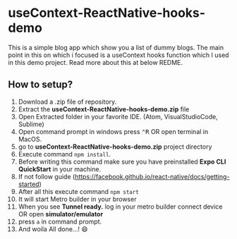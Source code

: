 # useContext-ReactNative-hooks-demo
This is a simple blog app which show you a list of dummy blogs. The main point in this on which i focused is a useContext hooks function which I used in this demo project. Read more about this at below REDME.

## How to setup?
1. Download a .zip file of repository.
2. Extract the **useContext-ReactNative-hooks-demo.zip** file
3. Open Extracted folder in your favorite IDE. (Atom, VisualStudioCode, Sublime)
4. Open command prompt in windows press <kbd>⌃R</kbd> OR open terminal in MacOS.
5. go to **useContext-ReactNative-hooks-demo.zip** project directory
6. Execute command `npm install`. 
  1. Before writing this command make sure you have preinstalled **Expo CLI QuickStart** in your machine.
  2. If not follow guide (https://facebook.github.io/react-native/docs/getting-started)
7. After all this execute command `npm start`
  1. It will start Metro builder in your browser
  2. When you see **Tunnel ready.** log in your metro builder connect device OR open **simulator/emulator**
  3. press `a` in command prompt.
8. And woila All done...! :smile:
